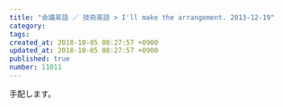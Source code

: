 ```yaml
---
title: "会議英語 ／ 技術英語 > I'll make the arrangement. 2013-12-19"
category: 
tags: 
created_at: 2018-10-05 08:27:57 +0900
updated_at: 2018-10-05 08:27:57 +0900
published: true
number: 11011
---
```


手配します。
